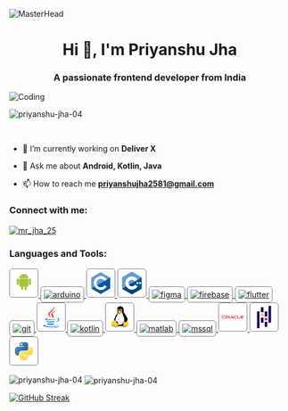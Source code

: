 ![MasterHead](https://1.bp.blogspot.com/-7A4WynwLsMw/XbBpCXG8fHI/AAAAAAAAMt4/uOa1bpLskYgrwGbllhSu2SDj_Mig8SXJQCLcBGAsYHQ/s1600/2000_600px.gif)
<h1 align="center">Hi 👋, I'm Priyanshu Jha</h1>
<h3 align="center">A passionate frontend developer from India</h3>
<img alt="Coding" width-"400" src="https://cdn.dribbb1e.com/usersA162077/screenshots/3848914/progranmer.gif">

<p align="left"> <img src="https://komarev.com/ghpvc/?username=priyanshu-jha-04&label=Profile%20views&color=0e75b6&style=flat" alt="priyanshu-jha-04" /> </p>

<p align="left"> <a href="https://twitter.com/" target="blank"><img src="https://img.shields.io/twitter/follow/?logo=twitter&style=for-the-badge" alt="" /></a> </p>

- 🔭 I’m currently working on **Deliver X**

- 💬 Ask me about **Android, Kotlin, Java**

- 📫 How to reach me **priyanshujha2581@gmail.com**

<h3 align="left">Connect with me:</h3>
<p align="left">
<a href="https://instagram.com/mr_jha_25" target="blank"><img align="center" src="https://raw.githubusercontent.com/rahuldkjain/github-profile-readme-generator/master/src/images/icons/Social/instagram.svg" alt="mr_jha_25" height="30" width="40" /></a>
</p>

<h3 align="left">Languages and Tools:</h3>
<p align="left">
  <a href="https://developer.android.com" target="_blank" rel="noreferrer">
    <img src="https://raw.githubusercontent.com/devicons/devicon/master/icons/android/android-original-wordmark.svg" alt="android" width="40" height="40" style="border: 1px solid grey; padding: 5px; border-radius: 5px;"/>
  </a>
  <a href="https://www.arduino.cc/" target="_blank" rel="noreferrer">
    <img src="https://cdn.worldvectorlogo.com/logos/arduino-1.svg" alt="arduino" width="40" height="40" style="border: 1px solid grey; padding: 5px; border-radius: 5px;"/>
  </a>
  <a href="https://www.cprogramming.com/" target="_blank" rel="noreferrer">
    <img src="https://raw.githubusercontent.com/devicons/devicon/master/icons/c/c-original.svg" alt="c" width="40" height="40" style="border: 1px solid grey; padding: 5px; border-radius: 5px;"/>
  </a>
  <a href="https://www.w3schools.com/cpp/" target="_blank" rel="noreferrer">
    <img src="https://raw.githubusercontent.com/devicons/devicon/master/icons/cplusplus/cplusplus-original.svg" alt="cplusplus" width="40" height="40" style="border: 1px solid grey; padding: 5px; border-radius: 5px;"/>
  </a>
  <a href="https://www.figma.com/" target="_blank" rel="noreferrer">
    <img src="https://www.vectorlogo.zone/logos/figma/figma-icon.svg" alt="figma" width="40" height="40" style="border: 1px solid grey; padding: 5px; border-radius: 5px;"/>
  </a>
  <a href="https://firebase.google.com/" target="_blank" rel="noreferrer">
    <img src="https://www.vectorlogo.zone/logos/firebase/firebase-icon.svg" alt="firebase" width="40" height="40" style="border: 1px solid grey; padding: 5px; border-radius: 5px;"/>
  </a>
  <a href="https://flutter.dev" target="_blank" rel="noreferrer">
    <img src="https://www.vectorlogo.zone/logos/flutterio/flutterio-icon.svg" alt="flutter" width="40" height="40" style="border: 1px solid grey; padding: 5px; border-radius: 5px;"/>
  </a>
  <a href="https://git-scm.com/" target="_blank" rel="noreferrer">
    <img src="https://www.vectorlogo.zone/logos/git-scm/git-scm-icon.svg" alt="git" width="40" height="40" style="border: 1px solid grey; padding: 5px; border-radius: 5px;"/>
  </a>
  <a href="https://www.java.com" target="_blank" rel="noreferrer">
    <img src="https://raw.githubusercontent.com/devicons/devicon/master/icons/java/java-original.svg" alt="java" width="40" height="40" style="border: 1px solid grey; padding: 5px; border-radius: 5px;"/>
  </a>
  <a href="https://kotlinlang.org" target="_blank" rel="noreferrer">
    <img src="https://www.vectorlogo.zone/logos/kotlinlang/kotlinlang-icon.svg" alt="kotlin" width="40" height="40" style="border: 1px solid grey; padding: 5px; border-radius: 5px;"/>
  </a>
  <a href="https://www.linux.org/" target="_blank" rel="noreferrer">
    <img src="https://raw.githubusercontent.com/devicons/devicon/master/icons/linux/linux-original.svg" alt="linux" width="40" height="40" style="border: 1px solid grey; padding: 5px; border-radius: 5px;"/>
  </a>
  <a href="https://www.mathworks.com/" target="_blank" rel="noreferrer">
    <img src="https://upload.wikimedia.org/wikipedia/commons/2/21/Matlab_Logo.png" alt="matlab" width="40" height="40" style="border: 1px solid grey; padding: 5px; border-radius: 5px;"/>
  </a>
  <a href="https://www.microsoft.com/en-us/sql-server" target="_blank" rel="noreferrer">
    <img src="https://www.svgrepo.com/show/303229/microsoft-sql-server-logo.svg" alt="mssql" width="40" height="40" style="border: 1px solid grey; padding: 5px; border-radius: 5px;"/>
  </a>
  <a href="https://www.oracle.com/" target="_blank" rel="noreferrer">
    <img src="https://raw.githubusercontent.com/devicons/devicon/master/icons/oracle/oracle-original.svg" alt="oracle" width="40" height="40" style="border: 1px solid grey; padding: 5px; border-radius: 5px;"/>
  </a>
  <a href="https://pandas.pydata.org/" target="_blank" rel="noreferrer">
    <img src="https://raw.githubusercontent.com/devicons/devicon/2ae2a900d2f041da66e950e4d48052658d850630/icons/pandas/pandas-original.svg" alt="pandas" width="40" height="40" style="border: 1px solid grey; padding: 5px; border-radius: 5px;"/>
  </a>
  <a href="https://www.python.org" target="_blank" rel="noreferrer">
    <img src="https://raw.githubusercontent.com/devicons/devicon/master/icons/python/python-original.svg" alt="python" width="40" height="40" style="border: 1px solid grey; padding: 5px; border-radius: 5px;"/>
  </a>
</p>

<p><img align="left" src="https://github-readme-stats.vercel.app/api/top-langs?username=priyanshu-jha-04&theme=vision-friendly-dark&show_icons=true&locale=en&layout=compact" alt="priyanshu-jha-04" /></p>


<p>&nbsp;<img align="center" src="https://github-readme-stats.vercel.app/api?username=priyanshu-jha-04&theme=vision-friendly-dark&show_icons=true&locale=en" alt="priyanshu-jha-04" /></p>

<a href="https://git.io/streak-stats"><img src="https://streak-stats.demolab.com?user=Priyanshu-Jha-04&theme=vision-friendly-dark" alt="GitHub Streak" /></a>
